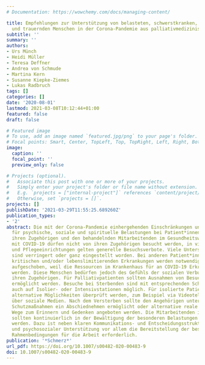 ```yaml
---
# Documentation: https://wowchemy.com/docs/managing-content/

title: Empfehlungen zur Unterstützung von belasteten, schwerstkranken, sterbenden
  und trauernden Menschen in der Corona-Pandemie aus palliativmedizinischer Perspektive
subtitle: ''
summary: ''
authors:
- Urs Münch
- Heidi Müller
- Teresa Deffner
- Andrea von Schmude
- Martina Kern
- Susanne Kiepke-Ziemes
- Lukas Radbruch
tags: []
categories: []
date: '2020-08-01'
lastmod: 2021-03-08T10:12:44+01:00
featured: false
draft: false

# Featured image
# To use, add an image named `featured.jpg/png` to your page's folder.
# Focal points: Smart, Center, TopLeft, Top, TopRight, Left, Right, BottomLeft, Bottom, BottomRight.
image:
  caption: ''
  focal_point: ''
  preview_only: false

# Projects (optional).
#   Associate this post with one or more of your projects.
#   Simply enter your project's folder or file name without extension.
#   E.g. `projects = ["internal-project"]` references `content/project/deep-learning/index.md`.
#   Otherwise, set `projects = []`.
projects: []
publishDate: '2021-03-29T11:55:25.689260Z'
publication_types:
- '2'
abstract: Die mit der Corona-Pandemie einhergehenden Einschränkungen und Verbote sorgen
  für psychische, soziale und spirituelle Belastungen bei Patient*innen mit COVID-19,
  ihren Zugehörigen und den behandelnden Mitarbeitenden im Gesundheitswesen. Patient*innen
  mit COVID-19 dürfen nicht von ihren Zugehörigen besucht werden, in vielen Krankenhäusern
  und Pflegeeinrichtungen gelten generelle Besuchsverbote. Viele Unterstützungsangebote
  sind verringert oder ganz eingestellt worden. Bei anderen Patient*innen mit sehr
  kritischen und/oder lebenslimitierenden Erkrankungen werden notwendige Behandlungsmaßnahmen
  aufgeschoben, weil die Ressourcen im Krankenhaus für an COVID-19 Erkrankte freigehalten
  werden. Diese Menschen bedürfen jedoch des Gefühls der sozialen Verbundenheit mit
  ihren Zugehörigen. Für Palliativpatienten sollten Ausnahmen von Besuchsverboten
  ermöglicht werden. Besuche bei Sterbenden sind mit entsprechenden Schutzmaßnahmen
  auch auf Isolier- oder Intensivstationen möglich. Für isolierte Patient*innen sollten
  alternative Möglichkeiten überprüft werden, zum Beispiel via Videotelefonie oder
  über soziale Medien. Nach dem Versterben sollte den Angehörigen unter ausreichenden
  Schutzmaßnahmen ein Abschiednehmen ermöglicht oder alternative reale oder virtuelle
  Wege zum Erinnern und Gedenken angeboten werden. Die Mitarbeitenden in den Behandlungsteams
  sollten kontinuierlich in der Bewältigung der besonderen Belastungen unterstützt
  werden. Dazu ist neben klaren Kommunikations- und Entscheidungsstrukturen, Kommunikationsschulungen
  und psychosozialer Unterstützung vor allem die Bereitstellung der bestmöglichen
  Rahmenbedingungen für die Arbeit erforderlich.
publication: '*Schmerz*'
url_pdf: https://doi.org/10.1007/s00482-020-00483-9
doi: 10.1007/s00482-020-00483-9
---
```

